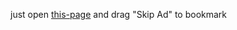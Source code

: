 just open [this-page](https://alhaqhassan.github.io/my_gits/auto-skip-youtube-ads.js.html) and drag "Skip Ad" to bookmark